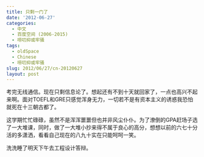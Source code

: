```yaml
---
title: 只剩一门了
date: '2012-06-27'
categories:
  - 中文
  - 百度空间 (2006-2015)
  - 唠叨抑或牢骚
tags:
  - oldSpace
  - Chinese
  - 唠叨抑或牢骚
slug: 2012/06/27/cn-20120627
layout: post
---
```

考完无线通信。现在只剩信息论了。想起还有不到十天就回家了，一点也高兴不起来啊。面对TOEFL和GRE只感觉浑身无力，一切若不是有资本主义的诱惑我恐怕就死在十三朝古都了。

 这学期忙忙碌碌，虽然不是浑浑噩噩但也并非风尘仆仆。为了潦倒的GPA赶场子选了一大堆课，同时，做了一大堆小抄来得不属于良心的高分，想想以前的六七十分活的多潇洒，看看自己现在的八九十实在只能呵呵一笑。

 洗洗睡了明天下午去工程设计答辩。
